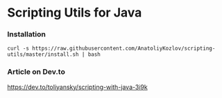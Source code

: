# Scripting Utils for Java

### Installation
```shell
curl -s https://raw.githubusercontent.com/AnatoliyKozlov/scripting-utils/master/install.sh | bash
```

### Article on Dev.to
https://dev.to/toliyansky/scripting-with-java-3i9k